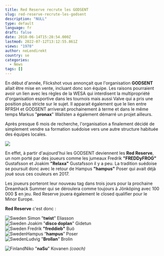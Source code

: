 ```yaml
---
title: Red Reserve recrute les GODSENT
slug: red-reserve-recrute-les-godsent
description: "NULL"
type: default
language: fr
draft: false
date: 2018-06-14T15:28:54.000Z
lastmod: 2022-07-12T13:12:55.861Z
views: "1978"
author: neLendirekt
country: se
categories:
  - News
tags: []
---
```

En début d'année, Flickshot vous annonçait que l'organisation **GODSENT** allait être mise en vente, incluant donc son équipe. Les raisons pourraient avoir un lien avec les règles de la WESA qui interdisent la multipropriété d'organisation esportive dans les tournois mais aussi Valve qui a pris une position plus stricte sur le sujet. Il apparait également que le lien entre RFRSH et GODSENT arriverait prochainement à terme et dans le même temps Markus "**pronax**" Wallsten a également démarré un projet ailleurs.

Après presque 6 mois de recherche, l'organisation a finalement décidé de simplement vendre sa formation suédoise vers une autre structure habituée des équipes locales.

![](/images/articles/5b2282d170d59/images/BVFsaEP8Qvxijpn5PdoOlt6je25gYVo4fQjQLB97.jpeg)

En effet, à partir d'aujourd'hui les GODSENT deviennent les **Red Reserve**, un nom porté par des joueurs comme les jumeaux Fredrik **"FREDDyFROG"** Gustafsson et Joakim **"Relaxa"** Gustafsson il y a peu. La tradition suédoise se poursuit donc avec le retour de Hampus **"hampus"** Poser qui avait déjà joué sous ces couleurs en 2017.

Les joueurs porteront leur nouveau tag dans trois jours pour la prochaine Dreamhack Summer qui se déroulera comme toujours à Jönköping avec 100 000 $ en jeu. Red Reserve jouera également le closed qualifier pour le Minor Europe.

**Red Reserve** c'est donc : 

![Sweden](/images/countries/se.svg)⁠ ⁠Simon "**twist**" Eliasson  
![Sweden](/images/countries/se.svg)⁠ Joakim "**disco doplan**" Gidetun  
![Sweden](/images/countries/se.svg)⁠ Fredrik **"freddieb"** Buö  
![Sweden](/images/countries/se.svg)⁠Hampus “**hampus**” Poser  
![Sweden](/images/countries/se.svg)⁠Ludvig "**Brollan**" Brolin

![Finland](/images/countries/fi.svg)⁠Niko "**naSu**" Kovanen _(coach)_
